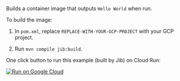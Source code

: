 Builds a container image that outputs `Hello World` when run.

To build the image:

1. In `pom.xml`, replace `REPLACE-WITH-YOUR-GCP-PROJECT` with your GCP project.

1. Run `mvn compile jib:build`.

One click button to run this example (built by Jib) on Cloud Run:

[![Run on Google Cloud](https://storage.googleapis.com/cloudrun/button.svg)](https://console.cloud.google.com/cloudshell/editor?shellonly=true&cloudshell_image=gcr.io/chanseok-playground-new/cloud-run-button&cloudshell_git_repo=https://github.com/GoogleContainerTools/jib.git&cloudshell_working_dir=examples/helloworld)
